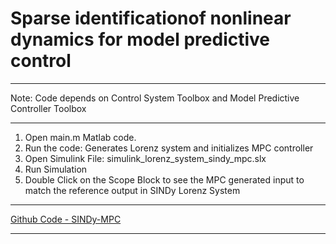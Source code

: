 # Sparse identificationof nonlinear dynamics for model predictive control
***
Note: Code depends on Control System Toolbox and Model Predictive Controller Toolbox
***
1. Open main.m Matlab code.
2. Run the code: Generates Lorenz system and initializes MPC controller
3. Open Simulink File: simulink_lorenz_system_sindy_mpc.slx
4. Run Simulation
5. Double Click on the Scope Block to see the MPC generated input to match the reference output in SINDy Lorenz System
***
[Github Code - SINDy-MPC](https://github.com/silentkarmi/project_sparse_identification)
***